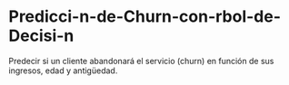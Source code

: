 # Predicci-n-de-Churn-con-rbol-de-Decisi-n
Predecir si un cliente abandonará el servicio (churn) en función de sus ingresos, edad y antigüedad.
